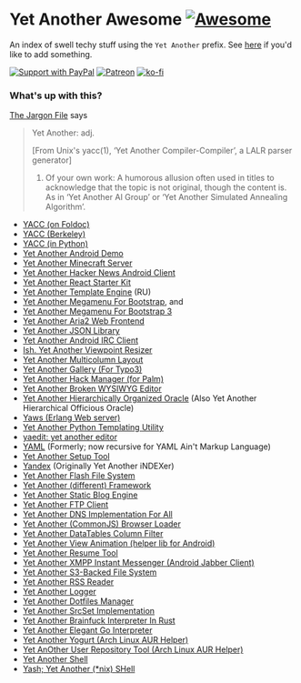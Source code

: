 # Yet Another Awesome [![Awesome](https://awesome.re/badge-flat2.svg)](https://awesome.re)

An index of swell techy stuff using the `Yet Another` prefix. See [here](./.github/CONTRIBUTING.md) if you'd like to add something.

[![Support with PayPal](https://img.shields.io/badge/paypal-donate-yellow.png)](https://paypal.me/zacanger) [![Patreon](https://img.shields.io/badge/patreon-donate-yellow.svg)](https://www.patreon.com/zacanger) [![ko-fi](https://img.shields.io/badge/donate-KoFi-yellow.svg)](https://ko-fi.com/U7U2110VB)

### What's up with this?

[The Jargon File](http://www.catb.org/~esr/jargon/html/Y/Yet-Another.html) says
>Yet Another: adj.
>
>    [From Unix's yacc(1), ‘Yet Another Compiler-Compiler’, a LALR parser generator]
>
>    1. Of your own work: A humorous allusion often used in titles to acknowledge
>    that the topic is not original, though the content is. As in ‘Yet Another AI Group’
>    or ‘Yet Another Simulated Annealing Algorithm’.

* [YACC (on Foldoc)](http://foldoc.org/Yacc)
* [YACC (Berkeley)](http://invisible-island.net/byacc/byacc.html)
* [YACC (in Python)](http://www.dabeaz.com/ply/)
* [Yet Another Android Demo](https://github.com/sergedesmedt/YetAnotherAndroidDemo)
* [Yet Another Minecraft Server](https://github.com/richardbenson/YAMS)
* [Yet Another Hacker News Android Client](https://github.com/malmstein/yahnac)
* [Yet Another React Starter Kit](https://github.com/bradleyboy/yarsk)
* [Yet Another Template Engine](https://github.com/pasaran/yate) (RU)
* [Yet Another Megamenu For Bootstrap](https://github.com/geedmo/yamm), and
* [Yet Another Megamenu For Bootstrap 3](https://github.com/geedmo/yamm3)
* [Yet Another Aria2 Web Frontend](https://github.com/binux/yaaw)
* [Yet Another JSON Library](https://github.com/gabriel/yajl-objc)
* [Yet Another Android IRC Client](https://github.com/pocmo/Yaaic)
* [Ish. Yet Another Viewpoint Resizer](https://github.com/bradfrost/ish.)
* [Yet Another Multicolumn Layout](https://github.com/yamlcss/yaml)
* [Yet Another Gallery (For Typo3)](https://github.com/YAG-Gallery/yag)
* [Yet Another Hack Manager (for Palm)](http://yahm.palmoid.com/)
* [Yet Another Broken WYSIWYG Editor](https://github.com/yabwe)
* [Yet Another Hierarchically Organized Oracle](http://yahoo.com) (Also Yet Another Hierarchical Officious Oracle)
* [Yaws (Erlang Web server)](https://github.com/klacke/yaws)
* [Yet Another Python Templating Utility](http://aima.cs.berkeley.edu/yaptu.py)
* [yaedit: yet another editor](http://www.logarithmic.net/pfh/yaedit)
* [YAML]( http://yaml.org/) (Formerly; now recursive for YAML Ain't Markup Language)
* [Yet Another Setup Tool](https://en.opensuse.org/Portal:YaST)
* [Yandex](http://yandex.com) (Originally Yet Another iNDEXer)
* [Yet Another Flash File System](http://yaffs.net)
* [Yet Another (different) Framework](http://yafra.org)
* [Yet Another Static Blog Engine](https://github.com/underr/yasbe)
* [Yet Another FTP Client](https://github.com/sebastinas/yafc)
* [Yet Another DNS Implementation For All](http://yadifa.eu)
* [Yet Another (CommonJS) Browser Loader](https://github.com/jbrantly/yabble)
* [Yet Another DataTables Column Filter](https://github.com/vedmack/yadcf)
* [Yet Another View Animation (helper lib for Android)](https://github.com/hujiaweibujidao/yava)
* [Yet Another Resume Tool](https://github.com/JoyNeop/yart)
* [Yet Another XMPP Instant Messenger (Android Jabber Client)](https://github.com/pfleidi/yaxim)
* [Yet Another S3-Backed File System](https://github.com/danilop/yas3fs)
* [Yet Another RSS Reader](https://github.com/channikhabra/yarr)
* [Yet Another Logger](https://github.com/segmentio/yal)
* [Yet Another Dotfiles Manager](https://github.com/TheLocehiliosan/yadm)
* [Yet Another SrcSet Implementation](https://github.com/EightMedia/yass.js)
* [Yet Another Brainfuck Interpreter In Rust](https://github.com/s3rvac/yabir)
* [Yet Another Elegant Go Interpreter](https://github.com/containous/yaegi)
* [Yet Another Yogurt (Arch Linux AUR Helper)](https://github.com/Jguer/yay)
* [Yet AnOther User Repository Tool (Arch Linux AUR Helper)](https://archlinux.fr/yaourt-en)
* [Yet Another Shell](https://yash.osdn.jp/)
* [Yash; Yet Another (*nix) SHell](http://www.samiam.org/software/yash.html)
